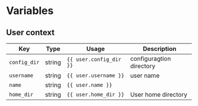 # Variables

## User context

| Key          | Type     | Usage                   | Description |
| ------------ | -------- | ----------------------- | ----------- |
| `config_dir` | string   | `{{ user.config_dir }}` | configuragtion directory |
| `username`   | string   | `{{ user.username }}`   | user name |
| `name`       | string   | `{{ user.name }}`     | | WIP |
| `home_dir`   | string   | `{{ user.home_dir }}`   | User home directory |